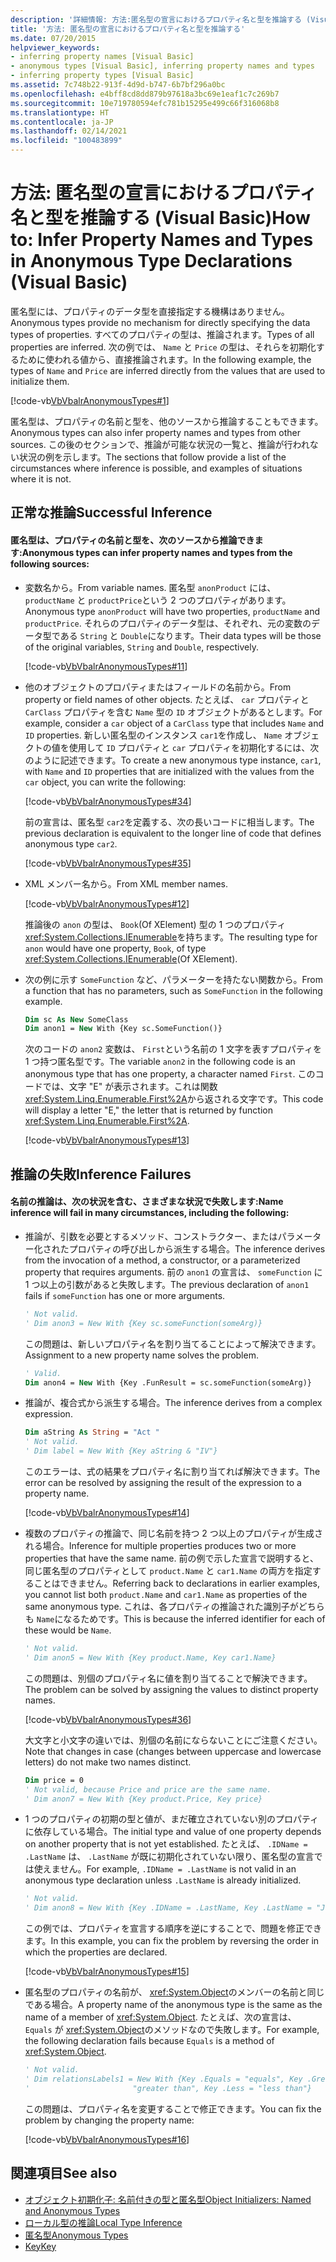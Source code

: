 ```yaml
---
description: '詳細情報: 方法:匿名型の宣言におけるプロパティ名と型を推論する (Visual Basic)'
title: '方法: 匿名型の宣言におけるプロパティ名と型を推論する'
ms.date: 07/20/2015
helpviewer_keywords:
- inferring property names [Visual Basic]
- anonymous types [Visual Basic], inferring property names and types
- inferring property types [Visual Basic]
ms.assetid: 7c748b22-913f-4d9d-b747-6b7bf296a0bc
ms.openlocfilehash: e4bff8cd8dd879b97618a3bc69e1eaf1c7c269b7
ms.sourcegitcommit: 10e719780594efc781b15295e499c66f316068b8
ms.translationtype: HT
ms.contentlocale: ja-JP
ms.lasthandoff: 02/14/2021
ms.locfileid: "100483899"
---
```

# <a name="how-to-infer-property-names-and-types-in-anonymous-type-declarations-visual-basic"></a><span data-ttu-id="c815c-103">方法: 匿名型の宣言におけるプロパティ名と型を推論する (Visual Basic)</span><span class="sxs-lookup"><span data-stu-id="c815c-103">How to: Infer Property Names and Types in Anonymous Type Declarations (Visual Basic)</span></span>

<span data-ttu-id="c815c-104">匿名型には、プロパティのデータ型を直接指定する機構はありません。</span><span class="sxs-lookup"><span data-stu-id="c815c-104">Anonymous types provide no mechanism for directly specifying the data types of properties.</span></span> <span data-ttu-id="c815c-105">すべてのプロパティの型は、推論されます。</span><span class="sxs-lookup"><span data-stu-id="c815c-105">Types of all properties are inferred.</span></span> <span data-ttu-id="c815c-106">次の例では、 `Name` と `Price` の型は、それらを初期化するために使われる値から、直接推論されます。</span><span class="sxs-lookup"><span data-stu-id="c815c-106">In the following example, the types of `Name` and `Price` are inferred directly from the values that are used to initialize them.</span></span>

[!code-vb[VbVbalrAnonymousTypes#1](~/samples/snippets/visualbasic/VS_Snippets_VBCSharp/VbVbalrAnonymousTypes/VB/Class1.vb#1)]

<span data-ttu-id="c815c-107">匿名型は、プロパティの名前と型を、他のソースから推論することもできます。</span><span class="sxs-lookup"><span data-stu-id="c815c-107">Anonymous types can also infer property names and types from other sources.</span></span> <span data-ttu-id="c815c-108">この後のセクションで、推論が可能な状況の一覧と、推論が行われない状況の例を示します。</span><span class="sxs-lookup"><span data-stu-id="c815c-108">The sections that follow provide a list of the circumstances where inference is possible, and examples of situations where it is not.</span></span>

## <a name="successful-inference"></a><span data-ttu-id="c815c-109">正常な推論</span><span class="sxs-lookup"><span data-stu-id="c815c-109">Successful Inference</span></span>

#### <a name="anonymous-types-can-infer-property-names-and-types-from-the-following-sources"></a><span data-ttu-id="c815c-110">匿名型は、プロパティの名前と型を、次のソースから推論できます:</span><span class="sxs-lookup"><span data-stu-id="c815c-110">Anonymous types can infer property names and types from the following sources:</span></span>

- <span data-ttu-id="c815c-111">変数名から。</span><span class="sxs-lookup"><span data-stu-id="c815c-111">From variable names.</span></span> <span data-ttu-id="c815c-112">匿名型 `anonProduct` には、 `productName` と `productPrice`という 2 つのプロパティがあります。</span><span class="sxs-lookup"><span data-stu-id="c815c-112">Anonymous type `anonProduct` will have two properties, `productName` and `productPrice`.</span></span> <span data-ttu-id="c815c-113">それらのプロパティのデータ型は、それぞれ、元の変数のデータ型である `String` と `Double`になります。</span><span class="sxs-lookup"><span data-stu-id="c815c-113">Their data types will be those of the original variables, `String` and `Double`, respectively.</span></span>

  [!code-vb[VbVbalrAnonymousTypes#11](~/samples/snippets/visualbasic/VS_Snippets_VBCSharp/VbVbalrAnonymousTypes/VB/Class1.vb#11)]

- <span data-ttu-id="c815c-114">他のオブジェクトのプロパティまたはフィールドの名前から。</span><span class="sxs-lookup"><span data-stu-id="c815c-114">From property or field names of other objects.</span></span> <span data-ttu-id="c815c-115">たとえば、 `car` プロパティと `CarClass` プロパティを含む `Name` 型の `ID` オブジェクトがあるとします。</span><span class="sxs-lookup"><span data-stu-id="c815c-115">For example, consider a `car` object of a `CarClass` type that includes `Name` and `ID` properties.</span></span> <span data-ttu-id="c815c-116">新しい匿名型のインスタンス `car1`を作成し、 `Name` オブジェクトの値を使用して `ID` プロパティと `car` プロパティを初期化するには、次のように記述できます。</span><span class="sxs-lookup"><span data-stu-id="c815c-116">To create a new anonymous type instance, `car1`, with `Name` and `ID` properties that are initialized with the values from the `car` object, you can write the following:</span></span>

  [!code-vb[VbVbalrAnonymousTypes#34](~/samples/snippets/visualbasic/VS_Snippets_VBCSharp/VbVbalrAnonymousTypes/VB/Class1.vb#34)]

  <span data-ttu-id="c815c-117">前の宣言は、匿名型 `car2`を定義する、次の長いコードに相当します。</span><span class="sxs-lookup"><span data-stu-id="c815c-117">The previous declaration is equivalent to the longer line of code that defines anonymous type `car2`.</span></span>

  [!code-vb[VbVbalrAnonymousTypes#35](~/samples/snippets/visualbasic/VS_Snippets_VBCSharp/VbVbalrAnonymousTypes/VB/Class1.vb#35)]

- <span data-ttu-id="c815c-118">XML メンバー名から。</span><span class="sxs-lookup"><span data-stu-id="c815c-118">From XML member names.</span></span>

  [!code-vb[VbVbalrAnonymousTypes#12](~/samples/snippets/visualbasic/VS_Snippets_VBCSharp/VbVbalrAnonymousTypes/VB/Class1.vb#12)]

  <span data-ttu-id="c815c-119">推論後の `anon` の型は、 `Book`(Of XElement) 型の 1 つのプロパティ <xref:System.Collections.IEnumerable>を持ちます。</span><span class="sxs-lookup"><span data-stu-id="c815c-119">The resulting type for `anon` would have one property, `Book`, of type <xref:System.Collections.IEnumerable>(Of XElement).</span></span>

- <span data-ttu-id="c815c-120">次の例に示す `SomeFunction` など、パラメーターを持たない関数から。</span><span class="sxs-lookup"><span data-stu-id="c815c-120">From a function that has no parameters, such as `SomeFunction` in the following example.</span></span>

  ```vb
  Dim sc As New SomeClass
  Dim anon1 = New With {Key sc.SomeFunction()}
  ```

  <span data-ttu-id="c815c-121">次のコードの `anon2` 変数は、 `First`という名前の 1 文字を表すプロパティを 1 つ持つ匿名型です。</span><span class="sxs-lookup"><span data-stu-id="c815c-121">The variable `anon2` in the following code is an anonymous type that has one property, a character named `First`.</span></span> <span data-ttu-id="c815c-122">このコードでは、文字 "E" が表示されます。これは関数 <xref:System.Linq.Enumerable.First%2A>から返される文字です。</span><span class="sxs-lookup"><span data-stu-id="c815c-122">This code will display a letter "E," the letter that is returned by function <xref:System.Linq.Enumerable.First%2A>.</span></span>

  [!code-vb[VbVbalrAnonymousTypes#13](~/samples/snippets/visualbasic/VS_Snippets_VBCSharp/VbVbalrAnonymousTypes/VB/Class1.vb#13)]

## <a name="inference-failures"></a><span data-ttu-id="c815c-123">推論の失敗</span><span class="sxs-lookup"><span data-stu-id="c815c-123">Inference Failures</span></span>

#### <a name="name-inference-will-fail-in-many-circumstances-including-the-following"></a><span data-ttu-id="c815c-124">名前の推論は、次の状況を含む、さまざまな状況で失敗します:</span><span class="sxs-lookup"><span data-stu-id="c815c-124">Name inference will fail in many circumstances, including the following:</span></span>

- <span data-ttu-id="c815c-125">推論が、引数を必要とするメソッド、コンストラクター、またはパラメーター化されたプロパティの呼び出しから派生する場合。</span><span class="sxs-lookup"><span data-stu-id="c815c-125">The inference derives from the invocation of a method, a constructor, or a parameterized property that requires arguments.</span></span> <span data-ttu-id="c815c-126">前の `anon1` の宣言は、 `someFunction` に 1 つ以上の引数があると失敗します。</span><span class="sxs-lookup"><span data-stu-id="c815c-126">The previous declaration of `anon1` fails if `someFunction` has one or more arguments.</span></span>

  ```vb
  ' Not valid.
  ' Dim anon3 = New With {Key sc.someFunction(someArg)}
  ```

  <span data-ttu-id="c815c-127">この問題は、新しいプロパティ名を割り当てることによって解決できます。</span><span class="sxs-lookup"><span data-stu-id="c815c-127">Assignment to a new property name solves the problem.</span></span>

  ```vb
  ' Valid.
  Dim anon4 = New With {Key .FunResult = sc.someFunction(someArg)}
  ```

- <span data-ttu-id="c815c-128">推論が、複合式から派生する場合。</span><span class="sxs-lookup"><span data-stu-id="c815c-128">The inference derives from a complex expression.</span></span>

  ```vb
  Dim aString As String = "Act "
  ' Not valid.
  ' Dim label = New With {Key aString & "IV"}
  ```

  <span data-ttu-id="c815c-129">このエラーは、式の結果をプロパティ名に割り当てれば解決できます。</span><span class="sxs-lookup"><span data-stu-id="c815c-129">The error can be resolved by assigning the result of the expression to a property name.</span></span>

  [!code-vb[VbVbalrAnonymousTypes#14](~/samples/snippets/visualbasic/VS_Snippets_VBCSharp/VbVbalrAnonymousTypes/VB/Class1.vb#14)]

- <span data-ttu-id="c815c-130">複数のプロパティの推論で、同じ名前を持つ 2 つ以上のプロパティが生成される場合。</span><span class="sxs-lookup"><span data-stu-id="c815c-130">Inference for multiple properties produces two or more properties that have the same name.</span></span> <span data-ttu-id="c815c-131">前の例で示した宣言で説明すると、同じ匿名型のプロパティとして `product.Name` と `car1.Name` の両方を指定することはできません。</span><span class="sxs-lookup"><span data-stu-id="c815c-131">Referring back to declarations in earlier examples, you cannot list both `product.Name` and `car1.Name` as properties of the same anonymous type.</span></span> <span data-ttu-id="c815c-132">これは、各プロパティの推論された識別子がどちらも `Name`になるためです。</span><span class="sxs-lookup"><span data-stu-id="c815c-132">This is because the inferred identifier for each of these would be `Name`.</span></span>

  ```vb
  ' Not valid.
  ' Dim anon5 = New With {Key product.Name, Key car1.Name}
  ```

  <span data-ttu-id="c815c-133">この問題は、別個のプロパティ名に値を割り当てることで解決できます。</span><span class="sxs-lookup"><span data-stu-id="c815c-133">The problem can be solved by assigning the values to distinct property names.</span></span>

  [!code-vb[VbVbalrAnonymousTypes#36](~/samples/snippets/visualbasic/VS_Snippets_VBCSharp/VbVbalrAnonymousTypes/VB/Class1.vb#36)]

  <span data-ttu-id="c815c-134">大文字と小文字の違いでは、別個の名前にならないことにご注意ください。</span><span class="sxs-lookup"><span data-stu-id="c815c-134">Note that changes in case (changes between uppercase and lowercase letters) do not make two names distinct.</span></span>

  ```vb
  Dim price = 0
  ' Not valid, because Price and price are the same name.
  ' Dim anon7 = New With {Key product.Price, Key price}
  ```

- <span data-ttu-id="c815c-135">1 つのプロパティの初期の型と値が、まだ確立されていない別のプロパティに依存している場合。</span><span class="sxs-lookup"><span data-stu-id="c815c-135">The initial type and value of one property depends on another property that is not yet established.</span></span> <span data-ttu-id="c815c-136">たとえば、 `.IDName = .LastName` は、 `.LastName` が既に初期化されていない限り、匿名型の宣言では使えません。</span><span class="sxs-lookup"><span data-stu-id="c815c-136">For example, `.IDName = .LastName` is not valid in an anonymous type declaration unless `.LastName` is already initialized.</span></span>

  ```vb
  ' Not valid.
  ' Dim anon8 = New With {Key .IDName = .LastName, Key .LastName = "Jones"}
  ```

  <span data-ttu-id="c815c-137">この例では、プロパティを宣言する順序を逆にすることで、問題を修正できます。</span><span class="sxs-lookup"><span data-stu-id="c815c-137">In this example, you can fix the problem by reversing the order in which the properties are declared.</span></span>

  [!code-vb[VbVbalrAnonymousTypes#15](~/samples/snippets/visualbasic/VS_Snippets_VBCSharp/VbVbalrAnonymousTypes/VB/Class1.vb#15)]

- <span data-ttu-id="c815c-138">匿名型のプロパティの名前が、 <xref:System.Object>のメンバーの名前と同じである場合。</span><span class="sxs-lookup"><span data-stu-id="c815c-138">A property name of the anonymous type is the same as the name of a member of <xref:System.Object>.</span></span> <span data-ttu-id="c815c-139">たとえば、次の宣言は、 `Equals` が <xref:System.Object>のメソッドなので失敗します。</span><span class="sxs-lookup"><span data-stu-id="c815c-139">For example, the following declaration fails because `Equals` is a method of <xref:System.Object>.</span></span>

  ```vb
  ' Not valid.
  ' Dim relationsLabels1 = New With {Key .Equals = "equals", Key .Greater = _
  '                       "greater than", Key .Less = "less than"}
  ```

  <span data-ttu-id="c815c-140">この問題は、プロパティ名を変更することで修正できます。</span><span class="sxs-lookup"><span data-stu-id="c815c-140">You can fix the problem by changing the property name:</span></span>

  [!code-vb[VbVbalrAnonymousTypes#16](~/samples/snippets/visualbasic/VS_Snippets_VBCSharp/VbVbalrAnonymousTypes/VB/Class1.vb#16)]

## <a name="see-also"></a><span data-ttu-id="c815c-141">関連項目</span><span class="sxs-lookup"><span data-stu-id="c815c-141">See also</span></span>

- [<span data-ttu-id="c815c-142">オブジェクト初期化子: 名前付きの型と匿名型</span><span class="sxs-lookup"><span data-stu-id="c815c-142">Object Initializers: Named and Anonymous Types</span></span>](object-initializers-named-and-anonymous-types.md)
- [<span data-ttu-id="c815c-143">ローカル型の推論</span><span class="sxs-lookup"><span data-stu-id="c815c-143">Local Type Inference</span></span>](../variables/local-type-inference.md)
- [<span data-ttu-id="c815c-144">匿名型</span><span class="sxs-lookup"><span data-stu-id="c815c-144">Anonymous Types</span></span>](anonymous-types.md)
- [<span data-ttu-id="c815c-145">Key</span><span class="sxs-lookup"><span data-stu-id="c815c-145">Key</span></span>](../../../language-reference/modifiers/key.md)
